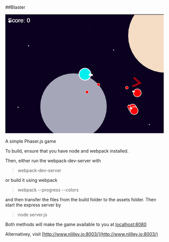 ##Blaster

![blaster image](./blaster.png)

A simple Phaser.js game

To build, ensure that you have node and webpack installed.

Then, either run the webpack-dev-server with

>webpack-dev-server

or build it using webpack

>webpack --progress --colors

and then transfer the files from the build folder to the assets folder.  Then start the express server by

> node server.js

Both methods will make the game available to you at [localhost:8080](localhost:8080)

Alternativey, visit [http://www.nlilley.io:8003/](http://www.nlilley.io:8003/)